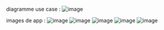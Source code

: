 diagramme use case : 
![image](https://github.com/user-attachments/assets/d2ac0259-d4f6-424e-a35e-19278da67df6)

images de app :
![image](https://github.com/user-attachments/assets/f6337945-6562-4978-8048-6033610eec5f)
![image](https://github.com/user-attachments/assets/dca80052-040d-4738-826e-8368a35295c6)
![image](https://github.com/user-attachments/assets/c557f5cf-6f34-4850-91b3-e1500dcd4995)
![image](https://github.com/user-attachments/assets/e87f0a23-3136-4a40-924a-e535475eca68)
![image](https://github.com/user-attachments/assets/9e9d6fc1-c953-4a50-a136-7fa40b292098)


